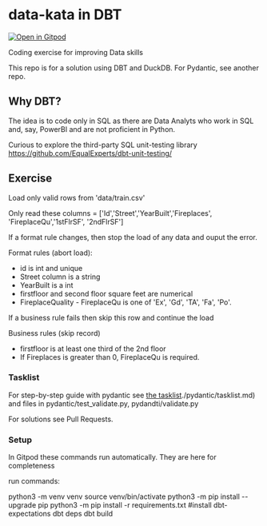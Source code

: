 # data-kata in DBT
[![Open in Gitpod](https://gitpod.io/button/open-in-gitpod.svg)](https://gitpod.io/#https://github.com/tmylk/data-kata/)

Coding exercise for improving Data skills

This repo is for a solution using DBT and DuckDB. For Pydantic, see another repo.

## Why DBT?

The idea is to code only in SQL as there are Data Analyts who work in SQL and, say, PowerBI and are not proficient in Python.

Curious to explore the third-party SQL unit-testing library https://github.com/EqualExperts/dbt-unit-testing/

## Exercise

Load only valid rows from 'data/train.csv' 

Only read these columns = ['Id','Street','YearBuilt','Fireplaces', 'FireplaceQu','1stFlrSF', '2ndFlrSF']


If a format rule changes, then stop the load of any data and ouput the error.

Format rules (abort load):
 - id is int and unique
 - Street column is a string
 - YearBuilt is a int
 - firstfloor and second floor square feet are numerical
 - FireplaceQuality - FireplaceQu is one of 'Ex', 'Gd', 'TA', 'Fa', 'Po'. 
 
 
If a business rule fails then skip this row and continue the load

Business rules (skip record)
 - firstfloor is at least one third of the 2nd floor
 - If Fireplaces is greater than 0, FireplaceQu is required.

### Tasklist

For step-by-step guide with pydantic see [the tasklist]()./pydantic/tasklist.md) and files in pydantic/test_validate.py, pydandti/validate.py

For solutions see Pull Requests.

### Setup

In Gitpod these commands run automatically. They are here for completeness

run commands:


python3 -m venv venv
source venv/bin/activate
python3 -m pip install --upgrade pip
python3 -m pip install -r requirements.txt
#install dbt-expectations
dbt deps 
dbt build